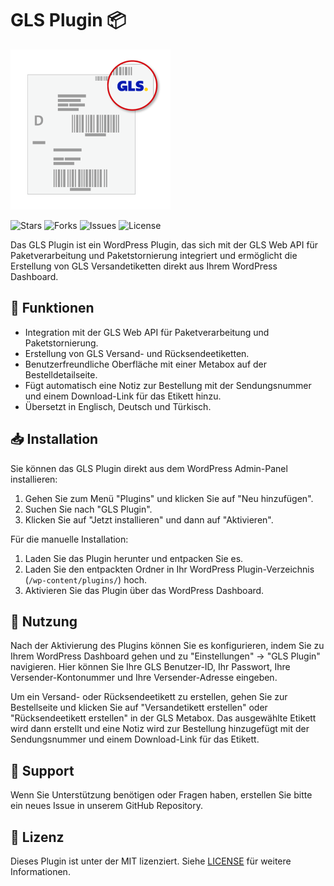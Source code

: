 # GLS Plugin 📦

![GLS Plugin Logo](./icon-256x256.png)

![Stars](https://img.shields.io/github/stars/caglarop/gls-plugin)
![Forks](https://img.shields.io/github/forks/caglarop/gls-plugin)
![Issues](https://img.shields.io/github/issues/caglarop/gls-plugin)
![License](https://img.shields.io/github/license/caglarop/gls-plugin)

Das GLS Plugin ist ein WordPress Plugin, das sich mit der GLS Web API für Paketverarbeitung und Paketstornierung integriert und ermöglicht die Erstellung von GLS Versandetiketten direkt aus Ihrem WordPress Dashboard.

## 🌟 Funktionen

- Integration mit der GLS Web API für Paketverarbeitung und Paketstornierung.
- Erstellung von GLS Versand- und Rücksendeetiketten.
- Benutzerfreundliche Oberfläche mit einer Metabox auf der Bestelldetailseite.
- Fügt automatisch eine Notiz zur Bestellung mit der Sendungsnummer und einem Download-Link für das Etikett hinzu.
- Übersetzt in Englisch, Deutsch und Türkisch.

## 📥 Installation

Sie können das GLS Plugin direkt aus dem WordPress Admin-Panel installieren:

1. Gehen Sie zum Menü "Plugins" und klicken Sie auf "Neu hinzufügen".
2. Suchen Sie nach "GLS Plugin".
3. Klicken Sie auf "Jetzt installieren" und dann auf "Aktivieren".

Für die manuelle Installation:

1. Laden Sie das Plugin herunter und entpacken Sie es.
2. Laden Sie den entpackten Ordner in Ihr WordPress Plugin-Verzeichnis (`/wp-content/plugins/`) hoch.
3. Aktivieren Sie das Plugin über das WordPress Dashboard.

## 🚀 Nutzung

Nach der Aktivierung des Plugins können Sie es konfigurieren, indem Sie zu Ihrem WordPress Dashboard gehen und zu "Einstellungen" -> "GLS Plugin" navigieren. Hier können Sie Ihre GLS Benutzer-ID, Ihr Passwort, Ihre Versender-Kontonummer und Ihre Versender-Adresse eingeben.

Um ein Versand- oder Rücksendeetikett zu erstellen, gehen Sie zur Bestellseite und klicken Sie auf "Versandetikett erstellen" oder "Rücksendeetikett erstellen" in der GLS Metabox. Das ausgewählte Etikett wird dann erstellt und eine Notiz wird zur Bestellung hinzugefügt mit der Sendungsnummer und einem Download-Link für das Etikett.

## 🙋 Support

Wenn Sie Unterstützung benötigen oder Fragen haben, erstellen Sie bitte ein neues Issue in unserem GitHub Repository.

## 📄 Lizenz

Dieses Plugin ist unter der MIT lizenziert. Siehe [LICENSE](LICENSE) für weitere Informationen.
